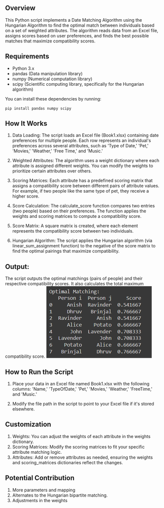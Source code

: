 ## Overview
This Python script implements a Date Matching Algorithm using the Hungarian Algorithm to find the optimal match between individuals based on a set of weighted attributes. The algorithm reads data from an Excel file, assigns scores based on user preferences, and finds the best possible matches that maximize compatibility scores.

## Requirements
- Python 3.x
- pandas (Data manipulation library)
- numpy (Numerical computation library)
- scipy (Scientific computing library, specifically for the 
Hungarian algorithm)

You can install these dependencies by running:

```
pip install pandas numpy scipy
```
## How It Works
1. Data Loading: The script loads an Excel file (Book1.xlsx) containing date preferences for multiple people. Each row represents an individual's preferences across several attributes, such as 'Type of Date,' 'Pet,' 'Movies,' 'Weather,' 'Free Time,' and 'Music.'

2. Weighted Attributes: The algorithm uses a weight dictionary where each attribute is assigned different weights. You can modify the weights to prioritize certain attributes over others.

3. Scoring Matrices: Each attribute has a predefined scoring matrix that assigns a compatibility score between different pairs of attribute values. For example, if two people like the same type of pet, they receive a higher score.

4. Score Calculation: The calculate_score function compares two entries (two people) based on their preferences. The function applies the weights and scoring matrices to compute a compatibility score.

5. Score Matrix: A square matrix is created, where each element represents the compatibility score between two individuals.

6. Hungarian Algorithm: The script applies the Hungarian algorithm (via linear_sum_assignment function) to the negative of the score matrix to find the optimal pairings that maximize compatibility.

## Output: 
The script outputs the optimal matchings (pairs of people) and their respective compatibility scores. It also calculates the total maximum compatibility score.
![Alt text](./Output.png)

## How to Run the Script
1. Place your data in an Excel file named Book1.xlsx with the following columns: 'Name,' 'TypeOfDate,' 'Pet,' 'Movies,' 'Weather,' 'FreeTime,' and 'Music.'

2. Modify the file path in the script to point to your Excel file if it's stored elsewhere.

## Customization
1. Weights: You can adjust the weights of each attribute in the weights dictionary.
2. Scoring Matrices: Modify the scoring matrices to fit your specific attribute matching logic.
3. Attributes: Add or remove attributes as needed, ensuring the weights and scoring_matrices dictionaries reflect the changes.

## Potential Contribution

1. More parameters and mapping
2. Alternates to the Hungarian bipartite matching.
3. Adjustments in the weights
